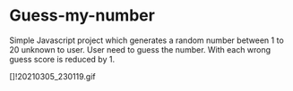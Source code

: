 # Guess-my-number

Simple Javascript project which generates a random number between 1 to 20 unknown to user.
User need to guess the number.
With each wrong guess score is reduced by 1.

[]!20210305_230119.gif
